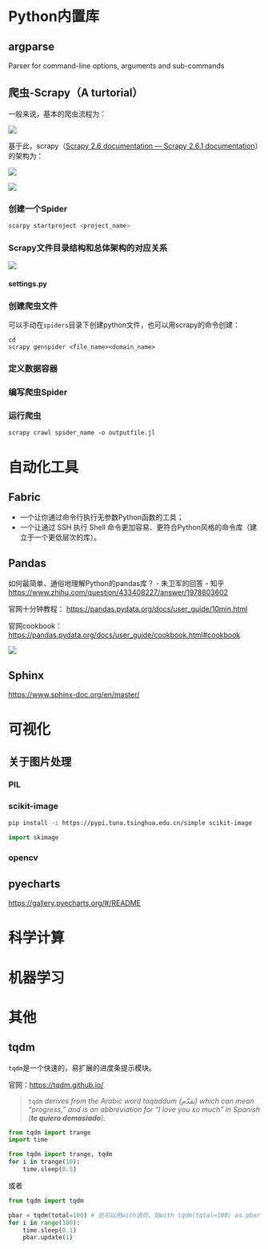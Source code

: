 # Python内置库

## argparse

 Parser for command-line options, arguments and sub-commands

## 爬虫-Scrapy（A turtorial）

一般来说，基本的爬虫流程为：



![](C:/Users/Five/Desktop/note/img/20210601165055708.png)



基于此，scrapy（[Scrapy 2.6 documentation — Scrapy 2.6.1 documentation](https://docs.scrapy.org/en/latest/)）的架构为：

![](C:/Users/Five/Desktop/note/img/13139608-89968f7679956532.webp)



![](C:/Users/Five/Desktop/note/img/13139608-bd4591105104b29e.webp)

### 创建一个Spider



```bash
scarpy startproject <project_name>
```



### Scrapy文件目录结构和总体架构的对应关系



![](C:/Users/Five/Desktop/note/img/20210601200508268.png)



#### settings.py



### 创建爬虫文件



可以手动在`spiders`目录下创建python文件，也可以用scrapy的命令创建：

```
cd 
scrapy genspider <file_name><domain_name>
```





### 定义数据容器





### 编写爬虫Spider





### 运行爬虫



```
scrapy crawl spider_name -o outputfile.jl
```



# 自动化工具

## Fabric

* 一个让你通过命令行执行无参数Python函数的工具；
* 一个让通过 SSH 执行 Shell 命令更加容易、更符合Python风格的命令库（建立于一个更低层次的库）。



## Pandas

如何最简单、通俗地理解Python的pandas库？ - 朱卫军的回答 - 知乎 https://www.zhihu.com/question/433408227/answer/1978803602

官网十分钟教程： https://pandas.pydata.org/docs/user_guide/10min.html

官网cookbook： https://pandas.pydata.org/docs/user_guide/cookbook.html#cookbook




![](C:/Users/Five/Desktop/note/img/fd1d6789d47c279547870b0b5f294eaa.png)

## Sphinx

https://www.sphinx-doc.org/en/master/

# 可视化





## 关于图片处理

### PIL



### scikit-image

```bash
pip install -i https://pypi.tuna.tsinghua.edu.cn/simple scikit-image
```

```python
import skimage
```

### opencv



## pyecharts

https://gallery.pyecharts.org/#/README





# 科学计算






# 机器学习





# 其他

## tqdm

`tqdm`是一个快速的，易扩展的进度条提示模块。

官网：https://tqdm.github.io/

> `tqdm` *derives from the Arabic word* *taqaddum* *(تقدّم) which can mean “progress,” and is an abbreviation for “I love you so much” in Spanish (**te quiero demasiado**).*

```python
from tqdm import trange
import time

from tqdm import trange, tqdm
for i in trange(10):
    time.sleep(0.5)
```

或者

```python
from tqdm import tqdm

pbar = tqdm(total=100) # 也可以用with语句，如with tqdm(total=100) as pbar
for i in range(100):
    time.sleep(0.1)
    pbar.update(1)
```


